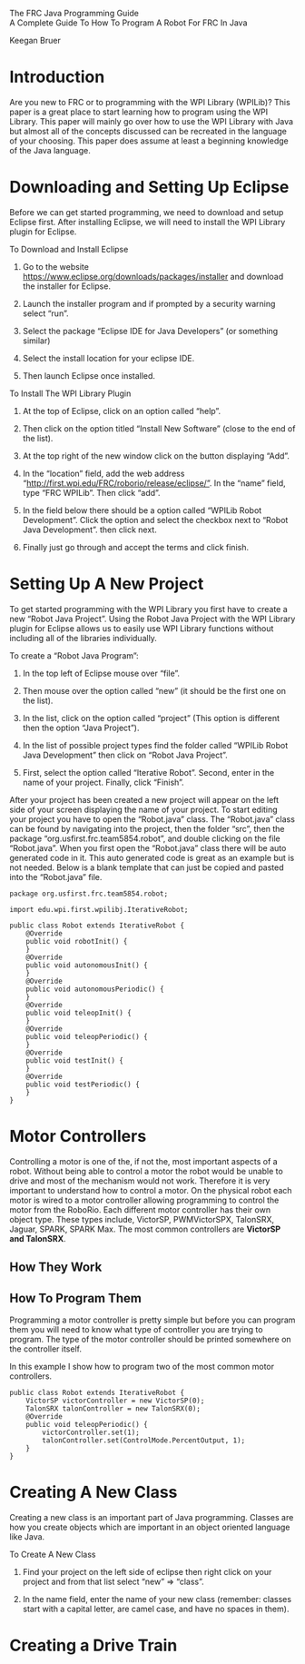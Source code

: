 The FRC Java Programming Guide\
A Complete Guide To How To Program A Robot For FRC In Java

Keegan Bruer

Introduction
============

Are you new to FRC or to programming with the WPI Library (WPILib)? This
paper is a great place to start learning how to program using the WPI
Library. This paper will mainly go over how to use the WPI Library with
Java but almost all of the concepts discussed can be recreated in the
language of your choosing. This paper does assume at least a beginning
knowledge of the Java language.

Downloading and Setting Up Eclipse
==================================

Before we can get started programming, we need to download and setup
Eclipse first. After installing Eclipse, we will need to install the WPI
Library plugin for Eclipse.

To Download and Install Eclipse

1.  Go to the website
    <https://www.eclipse.org/downloads/packages/installer> and download
    the installer for Eclipse.

2.  Launch the installer program and if prompted by a security warning
    select “run”.

3.  Select the package “Eclipse IDE for Java Developers” (or something
    similar)

4.  Select the install location for your eclipse IDE.

5.  Then launch Eclipse once installed.

To Install The WPI Library Plugin

1.  At the top of Eclipse, click on an option called “help”.

2.  Then click on the option titled “Install New Software” (close to the
    end of the list).

3.  At the top right of the new window click on the button displaying
    “Add”.

4.  In the “location” field, add the web address
    “http://first.wpi.edu/FRC/roborio/release/eclipse/”. In the “name”
    field, type “FRC WPILib”. Then click “add”.

5.  In the field below there should be a option called “WPILib Robot
    Development”. Click the option and select the checkbox next to
    “Robot Java Development”. then click next.

6.  Finally just go through and accept the terms and click finish.

Setting Up A New Project 
========================

To get started programming with the WPI Library you first have to create
a new “Robot Java Project”. Using the Robot Java Project with the WPI
Library plugin for Eclipse allows us to easily use WPI Library functions
without including all of the libraries individually.

To create a “Robot Java Program”:

1.  In the top left of Eclipse mouse over “file”.

2.  Then mouse over the option called “new” (it should be the first one
    on the list).

3.  In the list, click on the option called “project” (This option is
    different then the option “Java Project”).

4.  In the list of possible project types find the folder called “WPILib
    Robot Java Development” then click on “Robot Java Project”.

5.  First, select the option called “Iterative Robot”. Second, enter in
    the name of your project. Finally, click “Finish”.

After your project has been created a new project will appear on the
left side of your screen displaying the name of your project. To start
editing your project you have to open the “Robot.java” class. The
“Robot.java” class can be found by navigating into the project, then the
folder “src”, then the package “org.usfirst.frc.team5854.robot”, and
double clicking on the file “Robot.java”. When you first open the
“Robot.java” class there will be auto generated code in it. This auto
generated code is great as an example but is not needed. Below is a
blank template that can just be copied and pasted into the “Robot.java”
file.

    package org.usfirst.frc.team5854.robot;

    import edu.wpi.first.wpilibj.IterativeRobot;

    public class Robot extends IterativeRobot {
        @Override
        public void robotInit() {
        }
        @Override
        public void autonomousInit() {
        }
        @Override
        public void autonomousPeriodic() {
        }
        @Override
        public void teleopInit() {
        }
        @Override
        public void teleopPeriodic() {
        }
        @Override
        public void testInit() {
        }
        @Override
        public void testPeriodic() {
        }
    }

Motor Controllers 
=================

Controlling a motor is one of the, if not the, most important aspects of
a robot. Without being able to control a motor the robot would be unable
to drive and most of the mechanism would not work. Therefore it is very
important to understand how to control a motor. On the physical robot
each motor is wired to a motor controller allowing programming to
control the motor from the RoboRio. Each different motor controller has
their own object type. These types include, VictorSP, PWMVictorSPX,
TalonSRX, Jaguar, SPARK, SPARK Max. The most common controllers are
**VictorSP and TalonSRX**.

How They Work
-------------

How To Program Them
-------------------

Programming a motor controller is pretty simple but before you can
program them you will need to know what type of controller you are
trying to program. The type of the motor controller should be printed
somewhere on the controller itself.

In this example I show how to program two of the most common motor
controllers.

    public class Robot extends IterativeRobot {
        VictorSP victorController = new VictorSP(0);
        TalonSRX talonController = new TalonSRX(0);
        @Override
        public void teleopPeriodic() {
            victorController.set(1);
            talonController.set(ControlMode.PercentOutput, 1);
        }
    }

Creating A New Class 
====================

Creating a new class is an important part of Java programming. Classes
are how you create objects which are important in an object oriented
language like Java.

To Create A New Class

1.  Find your project on the left side of eclipse then right click on
    your project and from that list select “new” $\Rightarrow$ “class”.

2.  In the name field, enter the name of your new class (remember:
    classes start with a capital letter, are camel case, and have no
    spaces in them).

Creating a Drive Train 
======================
